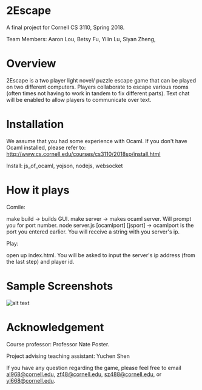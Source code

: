 # 2Escape
A final project for Cornell CS 3110, Spring 2018.

Team Members: Aaron Lou, Betsy Fu, Yilin Lu, Siyan Zheng, 
 
# Overview
2Escape is a two player light novel/ puzzle escape game that can be played on two different computers. Players collaborate to escape various rooms (often times not having to work in tandem to fix different parts). Text chat will be enabled to allow players to communicate over text. 

# Installation
We assume that you had some experience with Ocaml. If you don't have Ocaml installed, please refer to: http://www.cs.cornell.edu/courses/cs3110/2018sp/install.html

Install: js_of_ocaml, yojson, nodejs, websocket

# How it plays
Comile: 

 make build -> builds GUI.
 make server -> makes ocaml server. Will prompt you for port number.
 node server.js [ocamlport] [jsport] -> ocamlport is the port you entered earlier. You will receive a string with you server's ip. 
 
Play: 
 
 open up index.html. You will be asked to input the server's ip address (from the last step) and player id.

# Sample Screenshots
![alt text](2Escape/screen.png)

# Acknowledgement
Course professor: Professor Nate Poster. 

Project advising teaching assistant: Yuchen Shen

If you have any question regarding the game, please feel free to email al968@cornell.edu, zf48@cornell.edu, sz488@cornell.edu, or yl668@cornell.edu.



 
